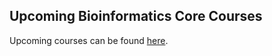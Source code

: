 ## Upcoming Bioinformatics Core Courses

Upcoming courses can be found [here](https://registration.genomecenter.ucdavis.edu/events/organizer/bioinformatics_core/).
